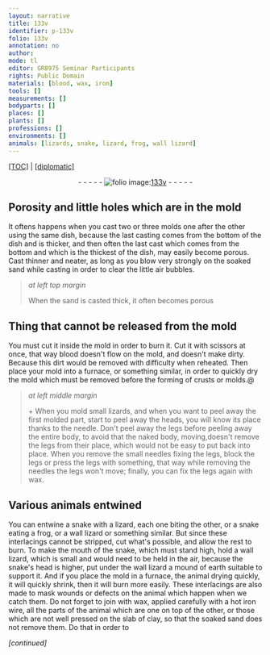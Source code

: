 ```yaml
---
layout: narrative
title: 133v
identifier: p-133v
folio: 133v
annotation: no
author:
mode: tl
editor: GR8975 Seminar Participants
rights: Public Domain
materials: [blood, wax, iron]
tools: []
measurements: []
bodyparts: []
places: []
plants: []
professions: []
environments: []
animals: [lizards, snake, lizard, frog, wall lizard]
---
```


<p><a href="{{ site.baseurl }}/translation/">[TOC]</a> | <a href="{{ site.baseurl }}/texts/p-133v_tc/" target="_blank">[diplomatic]</a></p><div class="folio" align="center">- - - - - <a href="http://gallica.bnf.fr/ark:/12148/btv1b10500001g/f272.image" target="_blank"><img src="https://cu-mkp.github.io/2017-workshop-edition/assets/photo-icon.png" alt="folio image: " style="display:inline-block; margin-bottom:-3px;"/>133v</a> - - - - - </div>  
  

##  Porosity and little holes which are in the mold

 
 It oftens happens when you cast two or three molds one after the other using the same dish, because the last casting comes from the bottom of the dish and is thicker, and then often the last cast which comes from the bottom and which is the thickest of the dish, may easily become porous. Cast thinner and neater, as long as you blow very strongly on the soaked sand while casting in order to clear the little air bubbles.
 
> *at left top margin*
> 
> 
>   When the sand is casted thick, it often becomes porous 
 
 
  

## Thing that cannot be released from the mold

 
 You must cut it inside the mold in order to burn it. Cut it with scissors at once, that way <span class="m">blood</span> doesn't flow on the mold, and doesn't make dirty. Because this dirt would be removed with difficulty when reheated. Then place your mold into a furnace, or something similar, in order to quickly dry the mold which must be removed before the forming of crusts or molds.@ 
 
> *at left middle margin*
> 
> 
>   \+ When you mold small <span class="al">lizards</span>, and when you want to peel away the first molded part, start to peel away the heads, you will know its place thanks to the needle. Don't peel away the legs before peeling away the entire body, to avoid that the naked body, moving,doesn't remove the legs from their place, which would not be easy to put back into place. When you remove the small needles fixing the legs, block the legs or press the legs with something, that way while removing the needles the legs won't move; finally, you can fix the legs again with <span class="m">wax</span>.
 
 
  

## Various animals entwined

 
 You can entwine a <span class="al">snake</span> with a <span class="al">lizard</span>, each one biting the other, or a <span class="al">snake</span> eating a <span class="al">frog</span>, or a <span class="al">wall lizard</span> or something similar. But since these interlacings cannot be stripped, cut what's possible, and allow the rest to burn. To make the mouth of the <span class="al">snake</span>, which must stand high, hold a <span class="al">wall lizard</span>, which is small and would need to be held in the air, because the <span class="al">snake</span>'s head is higher, put under the <span class="al">wall lizard</span> a mound of earth suitable to support it. And if you place the mold in a furnace, the animal drying quickly, it will quickly shrink, then it will burn more easily. These interlacings are also made to mask wounds or defects on the animal which happen when we catch them. Do not forget to join with <span class="m">wax</span>, applied carefully with a hot <span class="m">iron</span> wire, all the parts of the animal which are one on top of the other, or those which are not well pressed on the slab of clay, so that the soaked sand does not remove them. Do that in order to 
 
*[continued]*
 
